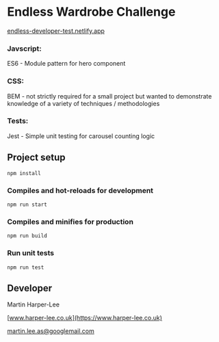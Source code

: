 # Endless Wardrobe Challenge

[endless-developer-test.netlify.app](https://endless-developer-test.netlify.app)

### Javscript: 
ES6  - Module pattern for hero component

### CSS:
BEM - not strictly required for a small project but wanted to demonstrate knowledge of a variety of techniques / methodologies

### Tests:
Jest - Simple unit testing for carousel counting logic

## Project setup
```
npm install
```

### Compiles and hot-reloads for development
```
npm run start
```

### Compiles and minifies for production
```
npm run build
```

### Run unit tests
```
npm run test
```


## Developer

Martin Harper-Lee

[www.harper-lee.co.uk](https://www.harper-lee.co.uk)

martin.lee.as@googlemail.com
